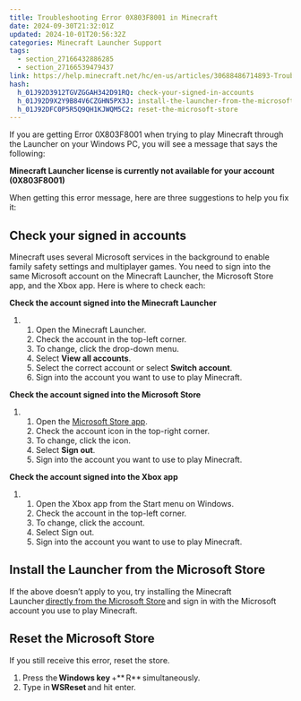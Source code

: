 ```yaml
---
title: Troubleshooting Error 0X803F8001 in Minecraft
date: 2024-09-30T21:32:01Z
updated: 2024-10-01T20:56:32Z
categories: Minecraft Launcher Support
tags:
  - section_27166432886285
  - section_27166539479437
link: https://help.minecraft.net/hc/en-us/articles/30688486714893-Troubleshooting-Error-0X803F8001-in-Minecraft
hash:
  h_01J92D3912TGVZGGAH342D91RQ: check-your-signed-in-accounts
  h_01J92D9X2Y9B84V6CZGHN5PX3J: install-the-launcher-from-the-microsoft-store
  h_01J92DFC0P5R5Q9QH1KJWQM5C2: reset-the-microsoft-store
---
```


If you are getting Error 0X803F8001 when trying to play Minecraft through the Launcher on your Windows PC, you will see a message that says the following:

**Minecraft Launcher license is currently not available for your account (0X803F8001)**

When getting this error message, here are three suggestions to help you fix it:

## Check your signed in accounts

Minecraft uses several Microsoft services in the background to enable family safety settings and multiplayer games. You need to sign into the same Microsoft account on the Minecraft Launcher, the Microsoft Store app, and the Xbox app. Here is where to check each:

**Check the account signed into the Minecraft Launcher**

1.  1.  Open the Minecraft Launcher.
    2.  Check the account in the top-left corner.
    3.  To change, click the drop-down menu.
    4.  Select **View all accounts**.
    5.  Select the correct account or select **Switch account**.
    6.  Sign into the account you want to use to play Minecraft.

**Check the account signed into the Microsoft Store**

1.  1.  Open the [Microsoft Store app](http://aka.ms/MSStoreHome).
    2.  Check the account icon in the top-right corner.
    3.  To change, click the icon.
    4.  Select **Sign out**.
    5.  Sign into the account you want to use to play Minecraft.

**Check the account signed into the Xbox app**

1.  1.  Open the Xbox app from the Start menu on Windows.
    2.  Check the account in the top-left corner.
    3.  To change, click the account.
    4.  Select Sign out.
    5.  Sign into the account you want to use to play Minecraft.

## Install the Launcher from the Microsoft Store

If the above doesn’t apply to you, try installing the Minecraft Launcher [directly from the Microsoft Store](https://aka.ms/NewMCLauncher) and sign in with the Microsoft account you use to play Minecraft.

## Reset the Microsoft Store

If you still receive this error, reset the store.

1.  Press the **Windows key** +** R** simultaneously.
2.  Type in **WSReset** and hit enter.
